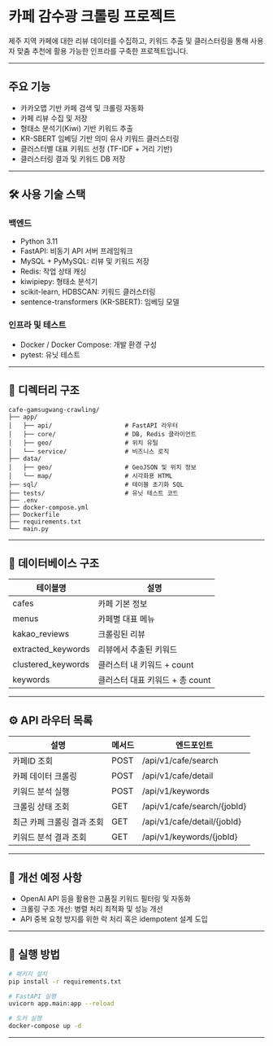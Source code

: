 # 카페 감수광 크롤링 프로젝트

제주 지역 카페에 대한 리뷰 데이터를 수집하고, 키워드 추출 및 클러스터링을 통해 사용자 맞춤 추천에 활용 가능한 인프라를 구축한 프로젝트입니다.

---

## 주요 기능
- 카카오맵 기반 카페 검색 및 크롤링 자동화
- 카페 리뷰 수집 및 저장
- 형태소 분석기(Kiwi) 기반 키워드 추출
- KR-SBERT 임베딩 기반 의미 유사 키워드 클러스터링
- 클러스터별 대표 키워드 선정 (TF-IDF + 거리 기반)
- 클러스터링 결과 및 키워드 DB 저장

---

## 🛠 사용 기술 스택

### 백엔드
- Python 3.11
- FastAPI: 비동기 API 서버 프레임워크
- MySQL + PyMySQL: 리뷰 및 키워드 저장
- Redis: 작업 상태 캐싱
- kiwipiepy: 형태소 분석기
- scikit-learn, HDBSCAN: 키워드 클러스터링
- sentence-transformers (KR-SBERT): 임베딩 모델

### 인프라 및 테스트
- Docker / Docker Compose: 개발 환경 구성
- pytest: 유닛 테스트

---

## 📁 디렉터리 구조

```
cafe-gamsugwang-crawling/
├── app/
│   ├── api/                    # FastAPI 라우터
│   ├── core/                   # DB, Redis 클라이언트
│   ├── geo/                    # 위치 유틸
│   └── service/                # 비즈니스 로직
├── data/
│   ├── geo/                    # GeoJSON 및 위치 정보
│   └── map/                    # 시각화용 HTML
├── sql/                        # 테이블 초기화 SQL
├── tests/                      # 유닛 테스트 코드
├── .env
├── docker-compose.yml
├── Dockerfile
├── requirements.txt
└── main.py
```

---

## 🧾 데이터베이스 구조

| 테이블명            | 설명                          |
|---------------------|-------------------------------|
| cafes               | 카페 기본 정보               |
| menus               | 카페별 대표 메뉴             |
| kakao_reviews       | 크롤링된 리뷰                |
| extracted_keywords  | 리뷰에서 추출된 키워드       |
| clustered_keywords  | 클러스터 내 키워드 + count   |
| keywords            | 클러스터 대표 키워드 + 총 count |

---

## ⚙️ API 라우터 목록

| 설명                          | 메서드 | 엔드포인트                       |
|-------------------------------|--------|----------------------------------|
| 카페ID 조회                   | POST   | /api/v1/cafe/search              |
| 카페 데이터 크롤링           | POST   | /api/v1/cafe/detail              |
| 키워드 분석 실행             | POST   | /api/v1/keywords                 |
| 크롤링 상태 조회             | GET    | /api/v1/cafe/search/{jobId}     |
| 최근 카페 크롤링 결과 조회  | GET    | /api/v1/cafe/detail/{jobId}     |
| 키워드 분석 결과 조회       | GET    | /api/v1/keywords/{jobId}        |

---

## 🚀 개선 예정 사항

- OpenAI API 등을 활용한 고품질 키워드 필터링 및 자동화
- 크롤링 구조 개선: 병렬 처리 최적화 및 성능 개선
- API 중복 요청 방지를 위한 락 처리 혹은 idempotent 설계 도입

---

## 📝 실행 방법

```bash
# 패키지 설치
pip install -r requirements.txt

# FastAPI 실행
uvicorn app.main:app --reload

# 도커 실행
docker-compose up -d
```

---
